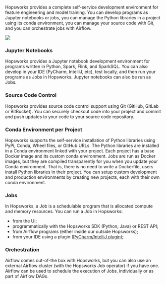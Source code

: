 Hopsworks provides a complete self-service development environment for feature engineering and model training. You can develop programs as Jupyter notebooks or jobs, you can manage the Python libraries in a project using its conda environment, you can manage your source code with Git, and you can orchestrate jobs with Airflow.

<img src="../../../assets/images/concepts/dev/dev-inside.svg">

### Jupyter Notebooks

Hopsworks provides a Jupyter notebook development environment for programs written in Python, Spark, Flink, and SparkSQL. You can also develop in your IDE (PyCharm, IntelliJ, etc), test locally, and then run your programs as Jobs in Hopsworks. Jupyter notebooks can also be run as Jobs.

### Source Code Control

Hopsworks provides source code control support using Git (GitHub, GitLab or BitBucket). You can securely checkout code into your project and commit and push updates to your code to your source code repository. 

### Conda Environment per Project

Hopsworks supports the self-service installation of Python libraries using PyPi, Conda, Wheel files, or GitHub URLs. The Python libraries are installed in a Conda environment linked with your project. Each project has a base Docker image and its custom conda environment. Jobs are run as Docker images, but they are compiled transparently for you when you update your Conda environment. That is, there is no need to write a Dockerfile, users install Python libraries in their project. You can setup custom development and production environments by creating new projects, each with their own conda environment.

### Jobs

In Hopsworks, a Job is a schedulable program that is allocated compute and memory resources. You can run a Job in Hopsworks:

* from the UI;
* programmatically with the Hopsworks SDK (Python, Java) or REST API;
* from Airflow programs (either inside our outside Hopsworks);
* from your IDE using a plugin ([PyCharm/IntelliJ plugin](https://plugins.jetbrains.com/plugin/15537-hopsworks));

### Orchestration

Airflow comes out-of-the box with Hopsworks, but you can also use an external Airflow cluster (with the Hopsworks Job operator) if you have one. Airflow can be used to schedule the execution of Jobs, individually or as part of Airflow DAGs.